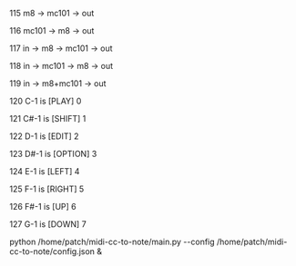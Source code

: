 115 m8 -> mc101 -> out

116 mc101 -> m8 -> out

117 in -> m8 -> mc101 -> out

118 in -> mc101 -> m8 -> out

119 in -> m8+mc101 -> out


120 C-1 is [PLAY] 0

121 C#-1 is [SHIFT] 1

122 D-1 is [EDIT] 2

123 D#-1 is [OPTION] 3

124 E-1 is [LEFT] 4

125 F-1 is [RIGHT] 5

126 F#-1 is [UP] 6

127 G-1 is [DOWN] 7

python /home/patch/midi-cc-to-note/main.py --config /home/patch/midi-cc-to-note/config.json &
